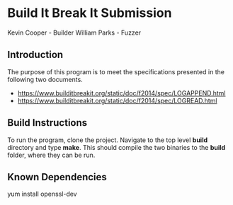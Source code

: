 # Build It Break It Submission #
Kevin Cooper  - Builder
William Parks - Fuzzer
## Introduction ##
The purpose of this program is to meet the specifications presented in the following two documents.

 - https://www.builditbreakit.org/static/doc/f2014/spec/LOGAPPEND.html
 - https://www.builditbreakit.org/static/doc/f2014/spec/LOGREAD.html

## Build Instructions ##
  To run the program, clone the project.  Navigate to the top level **build** directory and type **make**.  This should compile the two binaries to the **build** folder, where they can be run.
   
## Known Dependencies ##
yum install openssl-dev

